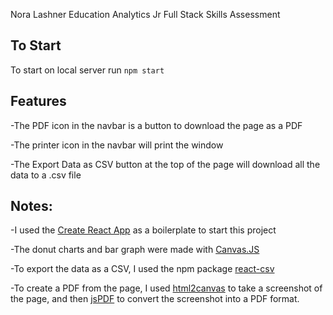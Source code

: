Nora Lashner
Education Analytics Jr Full Stack Skills Assessment


##  To Start
To start on local server run `npm start`

## Features

-The PDF icon in the navbar is a button to download the page as a PDF

-The printer icon in the navbar will print the window

-The Export Data as CSV button at the top of the page will download all the data to a .csv file

## Notes:

-I used the [Create React App](https://github.com/facebook/create-react-app) as a boilerplate to start this project

-The donut charts and bar graph were made with [Canvas.JS](https://canvasjs.com/)

-To export the data as a CSV, I used the npm package [react-csv](https://www.npmjs.com/package/react-csv)

-To create a PDF from the page, I used [html2canvas](http://html2canvas.hertzen.com/) to take a screenshot of the page, and then [jsPDF](https://parall.ax/products/jspdf) to convert the screenshot into a PDF format.

